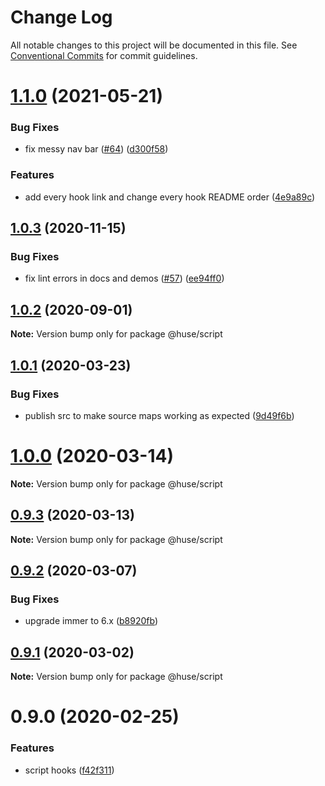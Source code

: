 # Change Log

All notable changes to this project will be documented in this file.
See [Conventional Commits](https://conventionalcommits.org) for commit guidelines.

# [1.1.0](https://github.com/ecomfe/react-hooks/compare/@huse/script@1.0.3...@huse/script@1.1.0) (2021-05-21)


### Bug Fixes

* fix messy nav bar ([#64](https://github.com/ecomfe/react-hooks/issues/64)) ([d300f58](https://github.com/ecomfe/react-hooks/commit/d300f5800310f880d79e36b459c502c5b4f5cfe2))


### Features

* add every hook link and change every hook README order ([4e9a89c](https://github.com/ecomfe/react-hooks/commit/4e9a89c6bbe846214d65393f0afef24c291718e6))





## [1.0.3](https://github.com/ecomfe/react-hooks/compare/@huse/script@1.0.1...@huse/script@1.0.3) (2020-11-15)


### Bug Fixes

* fix lint errors in docs and demos ([#57](https://github.com/ecomfe/react-hooks/issues/57)) ([ee94ff0](https://github.com/ecomfe/react-hooks/commit/ee94ff02bf09696374ca4250c496a4dec0cbe02a))





## [1.0.2](https://github.com/ecomfe/react-hooks/compare/@huse/script@1.0.1...@huse/script@1.0.2) (2020-09-01)

**Note:** Version bump only for package @huse/script





## [1.0.1](https://github.com/ecomfe/react-hooks/compare/@huse/script@0.9.2...@huse/script@1.0.1) (2020-03-23)


### Bug Fixes

* publish src to make source maps working as expected ([9d49f6b](https://github.com/ecomfe/react-hooks/commit/9d49f6b294a445c302f05da958c6e427e7eae669))





# [1.0.0](https://github.com/ecomfe/react-hooks/compare/@huse/script@0.9.2...@huse/script@1.0.0) (2020-03-14)

**Note:** Version bump only for package @huse/script





## [0.9.3](https://github.com/ecomfe/react-hooks/compare/@huse/script@0.9.2...@huse/script@0.9.3) (2020-03-13)

**Note:** Version bump only for package @huse/script





## [0.9.2](https://github.com/ecomfe/react-hooks/compare/@huse/script@0.9.1...@huse/script@0.9.2) (2020-03-07)


### Bug Fixes

* upgrade immer to 6.x ([b8920fb](https://github.com/ecomfe/react-hooks/commit/b8920fb67a14bd111b543efdcd58b67b8277ba46))





## [0.9.1](https://github.com/ecomfe/react-hooks/compare/@huse/script@0.9.0...@huse/script@0.9.1) (2020-03-02)

**Note:** Version bump only for package @huse/script





# 0.9.0 (2020-02-25)


### Features

* script hooks ([f42f311](https://github.com/ecomfe/react-hooks/commit/f42f311f932811022fb6138636fcd6ab0a6ec72f))
